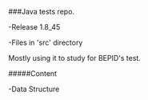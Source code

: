 ###Java tests repo.

-Release 1.8_45

-Files in 'src' directory

Mostly using it to study for BEPID's test.

#####Content

-Data Structure

